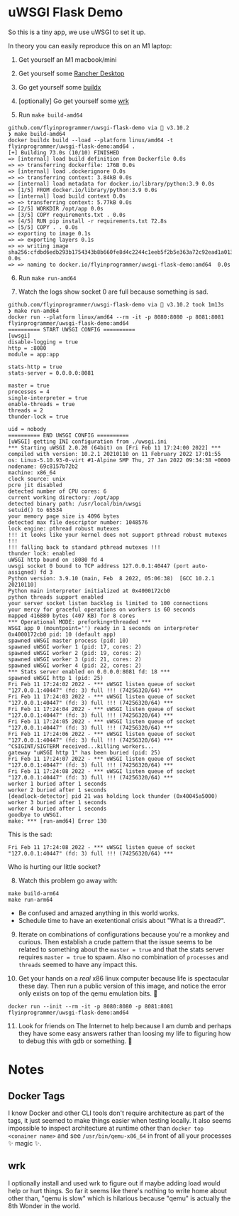 # uWSGI Flask Demo

So this is a tiny app, we use uWSGI to set it up.

In theory you can easily reproduce this on an M1 laptop:


1. Get yourself an M1 macbook/mini

2. Get yourself some [Rancher Desktop](https://rancherdesktop.io/)

3. Go get yourself some [buildx](https://docs.docker.com/buildx/working-with-buildx/)

4. [optionally] Go get yourself some [wrk](https://github.com/wg/wrk)

5. Run `make build-amd64`

```shell
github.com/flyinprogrammer/uwsgi-flask-demo via 🐍 v3.10.2 
❯ make build-amd64                 
docker buildx build --load --platform linux/amd64 -t flyinprogrammer/uwsgi-flask-demo:amd64 .
[+] Building 73.0s (10/10) FINISHED
=> [internal] load build definition from Dockerfile 0.0s
=> => transferring dockerfile: 176B 0.0s
=> [internal] load .dockerignore 0.0s
=> => transferring context: 3.84kB 0.0s
=> [internal] load metadata for docker.io/library/python:3.9 0.0s
=> [1/5] FROM docker.io/library/python:3.9 0.0s
=> [internal] load build context 0.0s
=> => transferring context: 5.77kB 0.0s
=> [2/5] WORKDIR /opt/app 0.0s
=> [3/5] COPY requirements.txt . 0.0s
=> [4/5] RUN pip install -r requirements.txt 72.8s
=> [5/5] COPY . . 0.0s
=> exporting to image 0.1s
=> => exporting layers 0.1s
=> => writing image sha256:cfdbd6edb293b1754343b8b660fe8d4c2244c1eeb5f2b5e363a72c92ead1a013 0.0s 
=> => naming to docker.io/flyinprogrammer/uwsgi-flask-demo:amd64  0.0s 

```

6. Run `make run-amd64`

7. Watch the logs show socket 0 are full because something is sad.

```shell
github.com/flyinprogrammer/uwsgi-flask-demo via 🐍 v3.10.2 took 1m13s 
❯ make run-amd64
docker run --platform linux/amd64 --rm -it -p 8080:8080 -p 8081:8081 flyinprogrammer/uwsgi-flask-demo:amd64
========== START UWSGI CONFIG ==========
[uwsgi]
disable-logging = true
http = :8080
module = app:app

stats-http = true
stats-server = 0.0.0.0:8081

master = true
processes = 4
single-interpreter = true
enable-threads = true
threads = 2
thunder-lock = true

uid = nobody
========== END UWSGI CONFIG ==========
[uWSGI] getting INI configuration from ./uwsgi.ini
*** Starting uWSGI 2.0.20 (64bit) on [Fri Feb 11 17:24:00 2022] ***
compiled with version: 10.2.1 20210110 on 11 February 2022 17:01:55
os: Linux-5.10.93-0-virt #1-Alpine SMP Thu, 27 Jan 2022 09:34:38 +0000
nodename: 69c8157b72b2
machine: x86_64
clock source: unix
pcre jit disabled
detected number of CPU cores: 6
current working directory: /opt/app
detected binary path: /usr/local/bin/uwsgi
setuid() to 65534
your memory page size is 4096 bytes
detected max file descriptor number: 1048576
lock engine: pthread robust mutexes
!!! it looks like your kernel does not support pthread robust mutexes !!!
!!! falling back to standard pthread mutexes !!!
thunder lock: enabled
uWSGI http bound on :8080 fd 4
uwsgi socket 0 bound to TCP address 127.0.0.1:40447 (port auto-assigned) fd 3
Python version: 3.9.10 (main, Feb  8 2022, 05:06:38)  [GCC 10.2.1 20210110]
Python main interpreter initialized at 0x4000172cb0
python threads support enabled
your server socket listen backlog is limited to 100 connections
your mercy for graceful operations on workers is 60 seconds
mapped 416880 bytes (407 KB) for 8 cores
*** Operational MODE: preforking+threaded ***
WSGI app 0 (mountpoint='') ready in 1 seconds on interpreter 0x4000172cb0 pid: 10 (default app)
spawned uWSGI master process (pid: 10)
spawned uWSGI worker 1 (pid: 17, cores: 2)
spawned uWSGI worker 2 (pid: 19, cores: 2)
spawned uWSGI worker 3 (pid: 21, cores: 2)
spawned uWSGI worker 4 (pid: 22, cores: 2)
*** Stats server enabled on 0.0.0.0:8081 fd: 18 ***
spawned uWSGI http 1 (pid: 25)
Fri Feb 11 17:24:02 2022 - *** uWSGI listen queue of socket "127.0.0.1:40447" (fd: 3) full !!! (74256320/64) ***
Fri Feb 11 17:24:03 2022 - *** uWSGI listen queue of socket "127.0.0.1:40447" (fd: 3) full !!! (74256320/64) ***
Fri Feb 11 17:24:04 2022 - *** uWSGI listen queue of socket "127.0.0.1:40447" (fd: 3) full !!! (74256320/64) ***
Fri Feb 11 17:24:05 2022 - *** uWSGI listen queue of socket "127.0.0.1:40447" (fd: 3) full !!! (74256320/64) ***
Fri Feb 11 17:24:06 2022 - *** uWSGI listen queue of socket "127.0.0.1:40447" (fd: 3) full !!! (74256320/64) ***
^CSIGINT/SIGTERM received...killing workers...
gateway "uWSGI http 1" has been buried (pid: 25)
Fri Feb 11 17:24:07 2022 - *** uWSGI listen queue of socket "127.0.0.1:40447" (fd: 3) full !!! (74256320/64) ***
Fri Feb 11 17:24:08 2022 - *** uWSGI listen queue of socket "127.0.0.1:40447" (fd: 3) full !!! (74256320/64) ***
worker 1 buried after 1 seconds
worker 2 buried after 1 seconds
[deadlock-detector] pid 21 was holding lock thunder (0x40045a5000)
worker 3 buried after 1 seconds
worker 4 buried after 1 seconds
goodbye to uWSGI.
make: *** [run-amd64] Error 130
```

This is the sad:

```text
Fri Feb 11 17:24:08 2022 - *** uWSGI listen queue of socket "127.0.0.1:40447" (fd: 3) full !!! (74256320/64) ***
```

Who is hurting our little socket?

8. Watch this problem go away with:

```shell
make build-arm64
make run-arm64
```

* Be confused and amazed anything in this world works.
* Schedule time to have an exetentional crisis about "What is a thread?".

9. Iterate on combinations of configurations because you're a monkey and curious.
Then establish a crude pattern that the issue seems to be related to something about
the `master = true` and that the stats server requires `master = true` to spawn. Also
no combination of `processes` and `threads` seemed to have any impact this.

10. Get your hands on a _real_ x86 linux computer because life is spectacular these day.
Then run a public version of this image, and notice the error only exists on top
of the qemu emulation bits. :shrug:

```shell
docker run --init --rm -it -p 8080:8080 -p 8081:8081 flyinprogrammer/uwsgi-flask-demo:amd64
```

11. Look for friends on The Internet to help because I am dumb and perhaps they have
some easy answers rather than loosing my life to figuring how to debug this with
gdb or something. :shrug:


# Notes

## Docker Tags

I know Docker and other CLI tools don't require architecture as part of the tags, it just
seemed to make things easier when testing locally. It also seems impossible to inspect
architecture at runtime other than `docker top <conainer name>` and see `/usr/bin/qemu-x86_64`
in front of all your processes :sparkles: magic :sparkles:.

## wrk

I optionally install and used wrk to figure out if maybe adding load would help or hurt things.
So far it seems like there's nothing to write home about other than, "qemu is slow" which
is hilarious because "qemu" is actually the 8th Wonder in the world.

